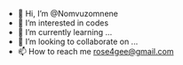 - 👋 Hi, I’m @Nomvuzomnene
- 👀 I’m interested in codes
- 🌱 I’m currently learning ...
- 💞️ I’m looking to collaborate on ...
- 📫 How to reach me rose4gee@gmail.com 

<!---
Nomvuzomnene/Nomvuzomnene is a ✨ special ✨ repository because its `README.md` (this file) appears on your GitHub profile.
You can click the Preview link to take a look at your changes.
--->
